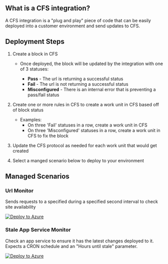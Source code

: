 ## What is a CFS integration?

A CFS integration is a "plug and play" piece of code that can be easily deployed into a customer environment and send updates to CFS.

## Deployment Steps

1. Create a block in CFS

   - Once deployed, the block will be updated by the integration with one of 3 statuses:

     - **Pass** - The url is returning a successful status
     - **Fail** - The url is not returning a successful status
     - **Misconfigured** - There is an internal error that is preventing a pass/fail status

1. Create one or more rules in CFS to create a work unit in CFS based off of block status

   - Examples:
     - On three 'Fail' statuses in a row, create a work unit in CFS
     - On three 'Misconfigured' statuses in a row, create a work unit in CFS to fix the block

1. Update the CFS protocol as needed for each work unit that would get created

1. Select a manged scenario below to deploy to your environment

## Managed Scenarios

### Url Monitor

Sends requests to a specified during a specified second interval to check site availability 

[![Deploy to Azure](https://aka.ms/deploytoazurebutton)](https://portal.azure.com/#create/Microsoft.Template/uri/https%3A%2F%2Fraw.githubusercontent.com%2FCloudFitSoftware%2Fcfs-integrations%2Fmaster%2Ftemplates%2Furl-monitor.json?test=3)

### Stale App Service Monitor

Check an app service to ensure it has the latest changes deployed to it.  Expects a CRON schedule and an "Hours until stale" parameter.

[![Deploy to Azure](https://aka.ms/deploytoazurebutton)](https://portal.azure.com/#create/Microsoft.Template/uri/https%3A%2F%2Fraw.githubusercontent.com%2FCloudFitSoftware%2Fcfs-integrations%2Fmaster%2Ftemplates%2Fstale-app-service-monitor.json?test=5)
